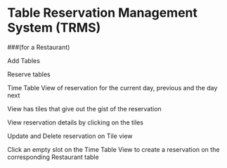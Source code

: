 # Table Reservation Management System (TRMS)

###(for a Restaurant)



Add Tables

Reserve tables

Time Table View of reservation for the current day, previous and the day next 

View has tiles that give out the gist of the reservation

View reservation details by clicking on the tiles

Update and Delete reservation on Tile view

Click an empty slot on the Time Table View to create a reservation on the corresponding Restaurant table 
